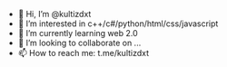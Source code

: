 - 👋 Hi, I’m @kultizdxt
- 👀 I’m interested in c++/c#/python/html/css/javascript
- 🌱 I’m currently learning web 2.0
- 💞️ I’m looking to collaborate on ...
- 📫 How to reach me: t.me/kultizdxt

<!---
kultizdxt/kultizdxt is a ✨ special ✨ repository because its `README.md` (this file) appears on your GitHub profile.
You can click the Preview link to take a look at your changes.
--->
